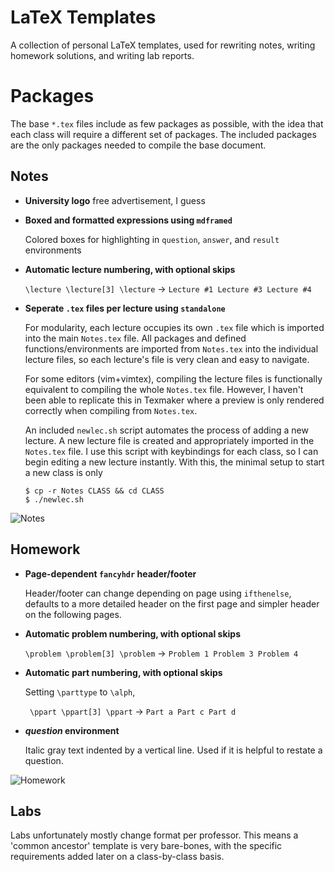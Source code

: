 # LaTeX Templates 
A collection of personal LaTeX templates, used for rewriting notes, writing homework solutions, and writing lab reports.

# Packages
The base `*.tex` files include as few packages as possible, with the idea that each class will require a different set of packages. The included packages are the only packages needed to compile the base document.

## Notes
* **University logo** 
free advertisement, I guess
* **Boxed and formatted expressions using `mdframed`**

    Colored boxes for highlighting in `question`, `answer`, and `result` environments
* **Automatic lecture numbering, with optional skips**

    `\lecture \lecture[3] \lecture` → `Lecture #1 Lecture #3 Lecture #4`
* **Seperate `.tex` files per lecture using `standalone`**

    For modularity, each lecture occupies its own `.tex` file which is imported into the main `Notes.tex` file. All packages and defined functions/environments are imported from `Notes.tex` into the individual lecture files, so each lecture's file is very clean and easy to navigate.

    For some editors (vim+vimtex), compiling the lecture files is functionally equivalent to compiling the whole `Notes.tex` file. However, I haven't been able to replicate this in Texmaker where a preview is only rendered correctly when compiling from `Notes.tex`.

    An included `newlec.sh` script automates the process of adding a new lecture. A new lecture file is created and appropriately imported in the `Notes.tex` file. I use this script with keybindings for each class, so I can begin editing a new lecture instantly. With this, the minimal setup to start a new class is only
    ```
    $ cp -r Notes CLASS && cd CLASS
    $ ./newlec.sh
    ```

![Notes](/Examples/Notes.png)
## Homework
* **Page-dependent `fancyhdr` header/footer**

    Header/footer can change depending on page using `ifthenelse`, defaults to a more detailed header on the first page and simpler header on the following pages.
* **Automatic problem numbering, with optional skips**
    
    `\problem \problem[3] \problem` → `Problem 1 Problem 3 Problem 4`
* **Automatic part numbering, with optional skips**

    Setting `\parttype` to `\alph`,

    ` \ppart \ppart[3] \ppart` → `Part a Part c Part d`
* ***question* environment**

    Italic gray text indented by a vertical line. Used if it is helpful to restate a question.

![Homework](/Examples/Homework.png)
## Labs
Labs unfortunately mostly change format per professor. This means a 'common ancestor' template is very bare-bones, with the specific requirements added later on a class-by-class basis.
